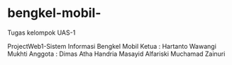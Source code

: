 # bengkel-mobil-
Tugas kelompok UAS-1

ProjectWeb1-Sistem Informasi Bengkel Mobil
Ketua : Hartanto Wawangi Mukhti
Anggota : Dimas Atha Handria
          Masayid Alfariski
          Muchamad Zainuri
